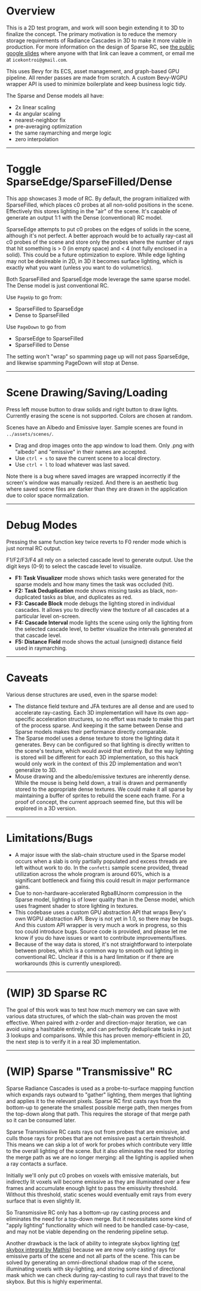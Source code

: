 # Overview

This is a 2D test program, and work will soon begin extending it to 3D to finalize the concept. The primary motivation is to reduce the memory storage requirements of Radiance Cascades in 3D to make it more viable in production. For more information on the design of Sparse RC, see [the public google slides](https://docs.google.com/presentation/d/1shDaU-fOrhVIg4lGkITJcxVnf-VkVVTahlxngPiqeMs/edit?usp=sharing) where anyone with that link can leave a comment, or email me at `icekontroi@gmail.com`.

This uses Bevy for its ECS, asset management, and graph-based GPU pipeline. All render passes are made from scratch. A custom Bevy-WGPU wrapper API is used to minimize boilerplate and keep business logic tidy.

The Sparse and Dense models all have:
- 2x linear scaling
- 4x angular scaling
- nearest-neighbor fix
- pre-averaging optimization
- the same raymarching and merge logic
- zero interpolation

---
# Toggle SparseEdge/SparseFilled/Dense

This app showcases 3 mode of RC. By default, the program initialized with SparseFilled, which places c0 probes at all non-solid positions in the scene. Effectively this stores lighting in the "air" of the scene. It's capable of generate an output 1:1 with the Dense (conventional) RC model.

SparseEdge attempts to put c0 probes on the edges of solids in the scene, although it's not perfect. A better approach would be to actually ray-cast all c0 probes of the scene and store only the probes where the number of rays that hit something is > 0 (in empty space) and < 4 (not fully enclosed in a solid). This could be a future optimization to explore. While edge lighting may not be desireable in 2D, in 3D it becomes surface lighting, which is exactly what you want (unless you want to do volumetrics).

Both SparseFilled and SparseEdge mode leverage the same sparse model. The Dense model is just conventional RC.

Use `PageUp` to go from:
- SparseFilled to SparseEdge
- Dense to SparseFilled

Use `PageDown` to go from
- SparseEdge to SparseFilled
- SparseFilled to Dense

The setting won't "wrap" so spamming page up will not pass SparseEdge, and likewise spamming PageDown will stop at Dense.

---
# Scene Drawing/Saving/Loading

Press left mouse button to draw solids and right button to draw lights. Currently erasing the scene is not supported. Colors are chosen at random.

Scenes have an Albedo and Emissive layer. Sample scenes are found in `../assets/scenes/`.
- Drag and drop images onto the app window to load them. Only .png with "albedo" and "emissive" in their names are accepted.
- Use `ctrl + s` to save the current scene to a local directory.
- Use `ctrl + l` to load whatever was last saved.

Note there is a bug where saved images are wrapped incorrectly if the screen's window was manually resized. And there is an aesthetic bug where saved scene files are darker than they are drawn in the application due to color space normalization.

---
# Debug Modes

Pressing the same function key twice reverts to F0 render mode which is just normal RC output.

F1/F2/F3/F4 all rely on a selected cascade level to generate output. Use the digit keys (0-9) to select the cascade level to visualize.

- **F1: Task Visualizer** mode shows which tasks were generated for the sparse models and how many times the task was occluded (hit).
- **F2: Task Deduplication** mode shows missing tasks as black, non-duplicated tasks as blue, and duplicates as red.
- **F3: Cascade Block** mode debugs the lighting stored in individual cascades. It allows you to directly view the texture of all cascades at a particular level on-screen.
- **F4: Cascade Interval** mode lights the scene using only the lighting from the selected cascade level, to better visualize the intervals generated at that cascade level.
- **F5: Distance Field** mode shows the actual (unsigned) distance field used in raymarching.

---
# Caveats

Various dense structures are used, even in the sparse model:
- The distance field texture and JFA textures are all dense and are used to accelerate ray-casting. Each 3D implementation will have its own app-specific acceleration structures, so no effort was made to make this part of the process sparse. And keeping it the same between Dense and Sparse models makes their performance directly comparable.
- The Sparse model uses a dense texture to store the lighting data it generates. Bevy can be configured so that lighting is directly written to the scene's texture, which would avoid that entirely. But the way lighting is stored will be different for each 3D implementation, so this hack would only work in the context of this 2D implementation and won't generalize to 3D.
- Mouse drawing and the albedo/emissive textures are inherently dense. While the mouse is being held down, a trail is drawn and permanently stored to the appropriate dense textures. We could make it all sparse by maintaining a buffer of sprites to rebuild the scene each frame. For a proof of concept, the current approach seemed fine, but this will be explored in a 3D version.

---
# Limitations/Bugs

- A major issue with the slab-chain structure used in the Sparse model occurs when a slab is only partially populated and excess threads are left without work to do. In the `confetti` sample scene provided, thread utilization across the whole program is around 60%, which is a significant bottleneck and fixing this could result in major performance gains.
- Due to non-hardware-accelerated Rgba8Unorm compression in the Sparse model, lighting is of lower quality than in the Dense model, which uses fragment shader to store lighting in textures.
- This codebase uses a custom GPU abstraction API that wraps Bevy's own WGPU abstraction API. Bevy is not yet in 1.0, so there may be bugs. And this custom API wrapper is very much a work in progress, so this too could introduce bugs. Source code is provided, and please let me know if you do have issues or want to contribute improvements/fixes.
- Because of the way data is stored, it's not straightforward to interpolate between probes, which is a common way to smooth out lighting in conventional RC. Unclear if this is a hard limitation or if there are workarounds (this is currently unexplored).

---
# (WIP) 3D Sparse RC

The goal of this work was to test how much memory we can save with various data structures, of which the slab-chain was proven the most effective. When paired with z-order and direction-major iteration, we can avoid using a hashtable entirely, and can perfectly deduplicate tasks in just 3 lookups and comparisons. While this has proven memory-efficient in 2D, the next step is to verify it in a real 3D implementation.

---
# (WIP) Sparse "Transmissive" RC

Sparse Radiance Cascades is used as a probe-to-surface mapping function which expands rays outward to "gather" lighting, them merges that lighting and applies it to the relevant pixels. Sparse RC first casts rays from the bottom-up to generate the smallest possible merge path, then merges from the top-down along that path. This requires the storage of that merge path so it can be consumed later.

Sparse Transmissive RC casts rays out from probes that are emissive, and culls those rays for probes that are not emissive past a certain threshold. This means we can skip a lot of work for probes which contribute very little to the overall lighting of the scene. But it also eliminates the need for storing the merge path as we are no longer merging: all the lighting is applied when a ray contacts a surface.

Initially we'll only put c0 probes on voxels with emissive materials, but indirectly lit voxels will become emissive as they are illuminated over a few frames and accumulate enough light to pass the emissivity threshold. Without this threshold, static scenes would eventually emit rays from every surface that is even slightly lit.

So Transmissive RC only has a bottom-up ray casting process and eliminates the need for a top-down merge. But it necessitates some kind of "apply lighting" functionality which will need to be handled case-by-case, and may not be viable depending on the rendering pipeline setup.

Another drawback is the lack of ability to integrate skybox lighting ([ref skybox integral by Mathis](https://www.shadertoy.com/view/mtlBzX)) because we are now only casting rays for emissive parts of the scene and not all parts of the scene. This can be solved by generating an omni-directional shadow map of the scene, illuminating voxels with sky-lighting, and storing some kind of directional mask which we can check during ray-casting to cull rays that travel to the skybox. But this is highly experimental.